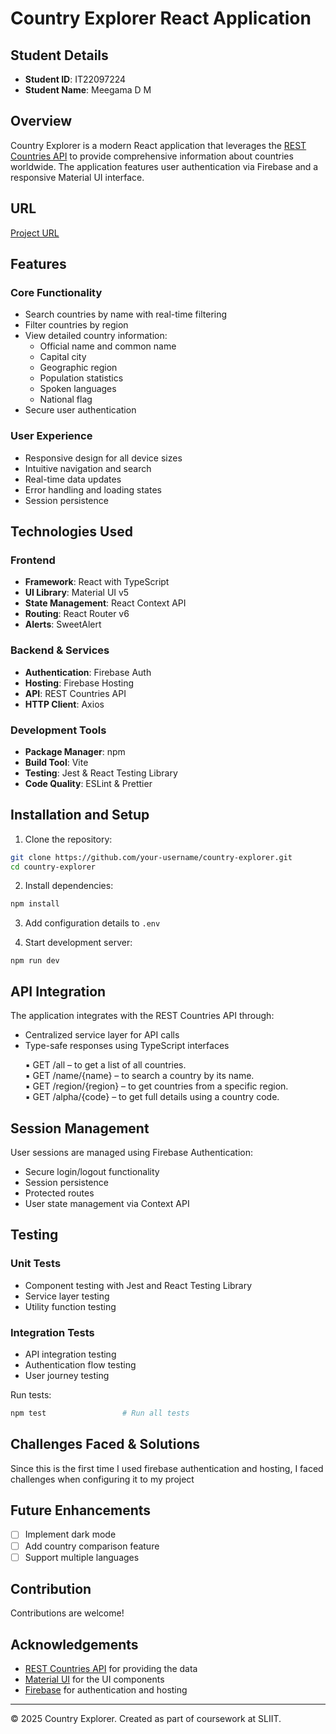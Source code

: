 # Country Explorer React Application

## Student Details
- **Student ID**: IT22097224
- **Student Name**: Meegama D M

## Overview
Country Explorer is a modern React application that leverages the [REST Countries API](https://restcountries.com/) to provide comprehensive information about countries worldwide. The application features user authentication via Firebase and a responsive Material UI interface.

## URL
[Project URL](https://explorenation-d16e0.web.app)

## Features
### Core Functionality
- Search countries by name with real-time filtering
- Filter countries by region
- View detailed country information:
  - Official name and common name
  - Capital city
  - Geographic region
  - Population statistics
  - Spoken languages
  - National flag
- Secure user authentication

### User Experience
- Responsive design for all device sizes
- Intuitive navigation and search
- Real-time data updates
- Error handling and loading states
- Session persistence

## Technologies Used
### Frontend
- **Framework**: React with TypeScript
- **UI Library**: Material UI v5
- **State Management**: React Context API
- **Routing**: React Router v6
- **Alerts**: SweetAlert

### Backend & Services
- **Authentication**: Firebase Auth
- **Hosting**: Firebase Hosting
- **API**: REST Countries API
- **HTTP Client**: Axios

### Development Tools
- **Package Manager**: npm
- **Build Tool**: Vite
- **Testing**: Jest & React Testing Library
- **Code Quality**: ESLint & Prettier

## Installation and Setup
1. Clone the repository:
```bash
git clone https://github.com/your-username/country-explorer.git
cd country-explorer
```

2. Install dependencies:
```bash
npm install
```

3. Add configuration details to `.env`

4. Start development server:
```
npm run dev
```

## API Integration
The application integrates with the REST Countries API through:
- Centralized service layer for API calls
- Type-safe responses using TypeScript interfaces
  <ul>
▪ GET /all – to get a list of all countries.<br> 
▪ GET /name/{name} – to search a country by its name.<br>
▪ GET /region/{region} – to get countries from a specific region. <br>
▪ GET /alpha/{code} – to get full details using a country code.<br> 
  </ul>

## Session Management
User sessions are managed using Firebase Authentication:
- Secure login/logout functionality
- Session persistence
- Protected routes
- User state management via Context API

## Testing
### Unit Tests
- Component testing with Jest and React Testing Library
- Service layer testing
- Utility function testing

### Integration Tests
- API integration testing
- Authentication flow testing
- User journey testing

Run tests:
```bash
npm test                 # Run all tests
```

## Challenges Faced & Solutions
Since this is the first time I used firebase authentication and hosting, I faced challenges when configuring it to my project

## Future Enhancements
- [ ] Implement dark mode
- [ ] Add country comparison feature
- [ ] Support multiple languages

## Contribution
Contributions are welcome! 

## Acknowledgements
- [REST Countries API](https://restcountries.com/) for providing the data
- [Material UI](https://mui.com/) for the UI components
- [Firebase](https://firebase.google.com/) for authentication and hosting

---
© 2025 Country Explorer. Created as part of coursework at SLIIT.
